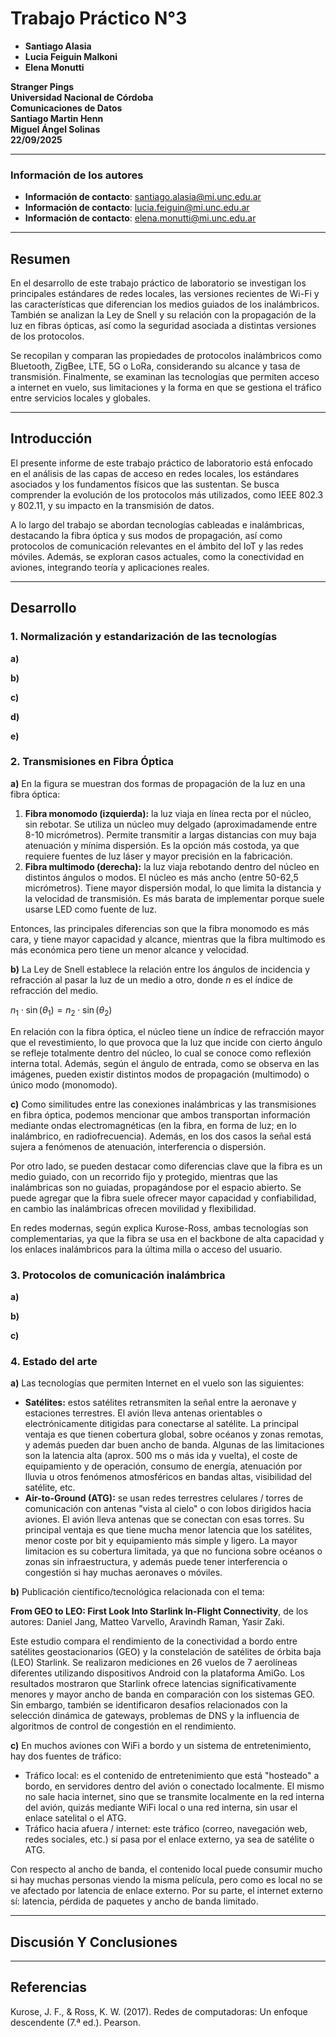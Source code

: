 # Trabajo Práctico N°3

- **Santiago Alasia**
- **Lucia Feiguin Malkoni**
- **Elena Monutti**

**Stranger Pings** </br>
**Universidad Nacional de Córdoba**</br>
**Comunicaciones de Datos**</br>
**Santiago Martin Henn** </br>
**Miguel Ángel Solinas**</br>
**22/09/2025**

---

### Información de los autores
 
- **Información de contacto**: santiago.alasia@mi.unc.edu.ar 
- **Información de contacto**: lucia.feiguin@mi.unc.edu.ar
- **Información de contacto**: elena.monutti@mi.unc.edu.ar

---

## Resumen

En el desarrollo de este trabajo práctico de laboratorio se investigan los principales estándares de redes locales, las versiones recientes de Wi-Fi y las características que diferencian los medios guiados de los inalámbricos. También se analizan la Ley de Snell y su relación con la propagación de la luz en fibras ópticas, así como la seguridad asociada a distintas versiones de los protocolos.

Se recopilan y comparan las propiedades de protocolos inalámbricos como Bluetooth, ZigBee, LTE, 5G o LoRa, considerando su alcance y tasa de transmisión. Finalmente, se examinan las tecnologías que permiten acceso a internet en vuelo, sus limitaciones y la forma en que se gestiona el tráfico entre servicios locales y globales.

---

## Introducción

El presente informe de este trabajo práctico de laboratorio está enfocado en el análisis de las capas de acceso en redes locales, los estándares asociados y los fundamentos físicos que las sustentan. Se busca comprender la evolución de los protocolos más utilizados, como IEEE 802.3 y 802.11, y su impacto en la transmisión de datos.

A lo largo del trabajo se abordan tecnologías cableadas e inalámbricas, destacando la fibra óptica y sus modos de propagación, así como protocolos de comunicación relevantes en el ámbito del IoT y las redes móviles. Además, se exploran casos actuales, como la conectividad en aviones, integrando teoría y aplicaciones reales.

---

## Desarrollo

### 1. Normalización y estandarización de las tecnologías

**a)**

**b)**

**c)**

**d)**

**e)**

### 2. Transmisiones en Fibra Óptica

**a)** En la figura se muestran dos formas de propagación de la luz en una fibra óptica:

   1. **Fibra monomodo (izquierda):** la luz viaja en línea recta por el núcleo, sin rebotar. Se utiliza un núcleo muy delgado (aproximadamende entre 8-10 micrómetros). Permite transmitir a largas distancias con muy baja atenuación y mínima dispersión. Es la opción más costoda, ya que requiere fuentes de luz láser y mayor precisión en la fabricación.
   2. **Fibra multimodo (derecha):** la luz viaja rebotando dentro del núcleo en distintos ángulos o modos. El núcleo es más ancho (entre 50-62,5 micrómetros). Tiene mayor dispersión modal, lo que limita la distancia y la velocidad de transmisión. Es más barata de implementar porque suele usarse LED como fuente de luz.

Entonces, las principales diferencias son que la fibra monomodo es más cara, y tiene mayor capacidad y alcance, mientras que la fibra multimodo es más económica pero tiene un menor alcance y velocidad.

**b)** La Ley de Snell establece la relación entre los ángulos de incidencia y refracción al pasar la luz de un medio a otro, donde $n$ es el índice de refracción del medio. 

$n_1 \cdot \sin(\theta_1) = n_2 \cdot \sin(\theta_2)$

En relación con la fibra óptica, el núcleo tiene un índice de refracción mayor que el revestimiento, lo que provoca que la luz que incide con cierto ángulo se refleje totalmente dentro del núcleo, lo cual se conoce como reflexión interna total. Además, según el ángulo de entrada, como se observa en las imágenes, pueden existir distintos modos de propagación (multimodo) o único modo (monomodo).

**c)** Como similitudes entre las conexiones inalámbricas y las transmisiones en fibra óptica, podemos mencionar que ambos transportan información mediante ondas electromagnéticas (en la fibra, en forma de luz; en lo inalámbrico, en radiofrecuencia). Además, en los dos casos la señal está sujera a fenómenos de atenuación, interferencia o dispersión.

Por otro lado, se pueden destacar como diferencias clave que la fibra es un medio guiado, con un recorrido fijo y protegido, mientras que las inalámbricas son no guiadas, propagándose por el espacio abierto. Se puede agregar que la fibra suele ofrecer mayor capacidad y confiabilidad, en cambio las inalámbricas ofrecen movilidad y flexibilidad.

En redes modernas, según explica Kurose-Ross, ambas tecnologías son complementarias, ya que la fibra se usa en el backbone de alta capacidad y los enlaces inalámbricos para la última milla o acceso del usuario.

### 3. Protocolos de comunicación inalámbrica

**a)**

**b)**

**c)**

### 4. Estado del arte

**a)** Las tecnologías que permiten Internet en el vuelo son las siguientes:

- **Satélites:** estos satélites retransmiten la señal entre la aeronave y estaciones terrestres. El avión lleva antenas orientables o electrónicamente ditigidas para conectarse al satélite. La principal ventaja es que tienen cobertura global, sobre océanos y zonas remotas, y además pueden dar buen ancho de banda. Algunas de las limitaciones son la latencia alta (aprox. 500 ms o más ida y vuelta), el coste de equipamiento y de operación, consumo de energía, atenuación por lluvia u otros fenómenos atmosféricos en bandas altas, visibilidad del satélite, etc.
- **Air-to-Ground (ATG):** se usan redes terrestres celulares / torres de comunicación con antenas "vista al cielo" o con lobos dirigidos hacia aviones. El avión lleva antenas que se conectan con esas torres. Su principal ventaja es que tiene mucha menor latencia que los satélites, menor coste por bit y equipamiento más simple y ligero. La mayor limitacion es su cobertura limitada, ya que no funciona sobre océanos o zonas sin infraestructura, y además puede tener interferencia o congestión si hay muchas aeronaves o móviles.

**b)** Publicación científico/tecnológica relacionada con el tema: 

**From GEO to LEO: First Look Into Starlink In-Flight Connectivity**, de los autores: Daniel Jang, Matteo Varvello, Aravindh Raman, Yasir Zaki.

Este estudio compara el rendimiento de la conectividad a bordo entre satélites geostacionarios (GEO) y la constelación de satélites de órbita baja (LEO) Starlink. Se realizaron mediciones en 26 vuelos de 7 aerolíneas diferentes utilizando dispositivos Android con la plataforma AmiGo. Los resultados mostraron que Starlink ofrece latencias significativamente menores y mayor ancho de banda en comparación con los sistemas GEO. Sin embargo, también se identificaron desafíos relacionados con la selección dinámica de gateways, problemas de DNS y la influencia de algoritmos de control de congestión en el rendimiento.

**c)** En muchos aviones con WiFi a bordo y un sistema de entretenimiento, hay dos fuentes de tráfico:

- Tráfico local: es el contenido de entretenimiento que está "hosteado" a bordo, en servidores dentro del avión o conectado localmente. El mismo no sale hacia internet, sino que se transmite localmente en la red interna del avión, quizás mediante WiFi local o una red interna, sin usar el enlace satelital o el ATG.
- Tráfico hacia afuera / internet: este tráfico (correo, navegación web, redes sociales, etc.) sí pasa por el enlace externo, ya sea de satélite o ATG.

Con respecto al ancho de banda, el contenido local puede consumir mucho si hay muchas personas viendo la misma película, pero como es local no se ve afectado por latencia de enlace externo. Por su parte, el internet externo sí: latencia, pérdida de paquetes y ancho de banda limitado.

---

## Discusión Y Conclusiones



---

## Referencias

Kurose, J. F., & Ross, K. W. (2017). Redes de computadoras: Un enfoque descendente (7.ª ed.). Pearson.
